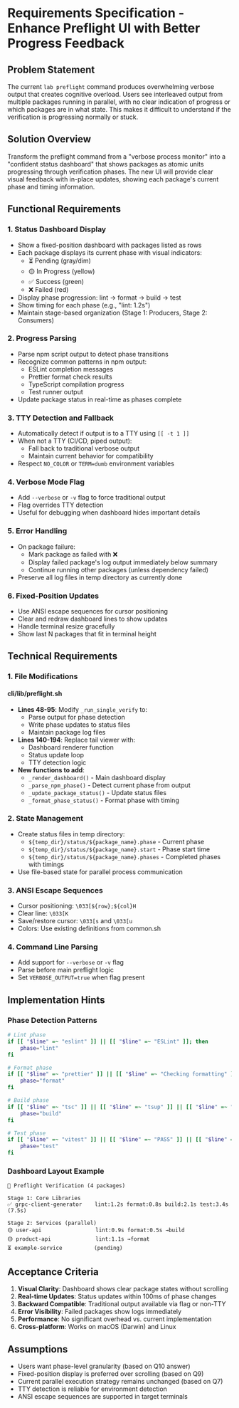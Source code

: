 # Requirements Specification - Enhance Preflight UI with Better Progress Feedback

## Problem Statement

The current `lab preflight` command produces overwhelming verbose output that creates cognitive overload. Users see interleaved output from multiple packages running in parallel, with no clear indication of progress or which packages are in what state. This makes it difficult to understand if the verification is progressing normally or stuck.

## Solution Overview

Transform the preflight command from a "verbose process monitor" into a "confident status dashboard" that shows packages as atomic units progressing through verification phases. The new UI will provide clear visual feedback with in-place updates, showing each package's current phase and timing information.

## Functional Requirements

### 1. Status Dashboard Display

- Show a fixed-position dashboard with packages listed as rows
- Each package displays its current phase with visual indicators:
  - ⏳ Pending (gray/dim)
  - 🟡 In Progress (yellow)
  - ✅ Success (green)
  - ❌ Failed (red)
- Display phase progression: lint → format → build → test
- Show timing for each phase (e.g., "lint: 1.2s")
- Maintain stage-based organization (Stage 1: Producers, Stage 2: Consumers)

### 2. Progress Parsing

- Parse npm script output to detect phase transitions
- Recognize common patterns in npm output:
  - ESLint completion messages
  - Prettier format check results
  - TypeScript compilation progress
  - Test runner output
- Update package status in real-time as phases complete

### 3. TTY Detection and Fallback

- Automatically detect if output is to a TTY using `[[ -t 1 ]]`
- When not a TTY (CI/CD, piped output):
  - Fall back to traditional verbose output
  - Maintain current behavior for compatibility
- Respect `NO_COLOR` or `TERM=dumb` environment variables

### 4. Verbose Mode Flag

- Add `--verbose` or `-v` flag to force traditional output
- Flag overrides TTY detection
- Useful for debugging when dashboard hides important details

### 5. Error Handling

- On package failure:
  - Mark package as failed with ❌
  - Display failed package's log output immediately below summary
  - Continue running other packages (unless dependency failed)
- Preserve all log files in temp directory as currently done

### 6. Fixed-Position Updates

- Use ANSI escape sequences for cursor positioning
- Clear and redraw dashboard lines to show updates
- Handle terminal resize gracefully
- Show last N packages that fit in terminal height

## Technical Requirements

### 1. File Modifications

#### cli/lib/preflight.sh

- **Lines 48-95**: Modify `_run_single_verify` to:
  - Parse output for phase detection
  - Write phase updates to status files
  - Maintain package log files
- **Lines 140-194**: Replace tail viewer with:
  - Dashboard renderer function
  - Status update loop
  - TTY detection logic
- **New functions to add**:
  - `_render_dashboard()` - Main dashboard display
  - `_parse_npm_phase()` - Detect current phase from output
  - `_update_package_status()` - Update status files
  - `_format_phase_status()` - Format phase with timing

### 2. State Management

- Create status files in temp directory:
  - `${temp_dir}/status/${package_name}.phase` - Current phase
  - `${temp_dir}/status/${package_name}.start` - Phase start time
  - `${temp_dir}/status/${package_name}.phases` - Completed phases with timings
- Use file-based state for parallel process communication

### 3. ANSI Escape Sequences

- Cursor positioning: `\033[${row};${col}H`
- Clear line: `\033[K`
- Save/restore cursor: `\033[s` and `\033[u`
- Colors: Use existing definitions from common.sh

### 4. Command Line Parsing

- Add support for `--verbose` or `-v` flag
- Parse before main preflight logic
- Set `VERBOSE_OUTPUT=true` when flag present

## Implementation Hints

### Phase Detection Patterns

```bash
# Lint phase
if [[ "$line" =~ "eslint" ]] || [[ "$line" =~ "ESLint" ]]; then
    phase="lint"
fi

# Format phase
if [[ "$line" =~ "prettier" ]] || [[ "$line" =~ "Checking formatting" ]]; then
    phase="format"
fi

# Build phase
if [[ "$line" =~ "tsc" ]] || [[ "$line" =~ "tsup" ]] || [[ "$line" =~ "Building" ]]; then
    phase="build"
fi

# Test phase
if [[ "$line" =~ "vitest" ]] || [[ "$line" =~ "PASS" ]] || [[ "$line" =~ "FAIL" ]]; then
    phase="test"
fi
```

### Dashboard Layout Example

```
🚀 Preflight Verification (4 packages)

Stage 1: Core Libraries
✅ grpc-client-generator    lint:1.2s format:0.8s build:2.1s test:3.4s (7.5s)

Stage 2: Services (parallel)
🟡 user-api                 lint:0.9s format:0.5s →build
🟡 product-api              lint:1.1s →format
⏳ example-service          (pending)
```

## Acceptance Criteria

1. **Visual Clarity**: Dashboard shows clear package states without scrolling
2. **Real-time Updates**: Status updates within 100ms of phase changes
3. **Backward Compatible**: Traditional output available via flag or non-TTY
4. **Error Visibility**: Failed packages show logs immediately
5. **Performance**: No significant overhead vs. current implementation
6. **Cross-platform**: Works on macOS (Darwin) and Linux

## Assumptions

- Users want phase-level granularity (based on Q10 answer)
- Fixed-position display is preferred over scrolling (based on Q9)
- Current parallel execution strategy remains unchanged (based on Q7)
- TTY detection is reliable for environment detection
- ANSI escape sequences are supported in target terminals
